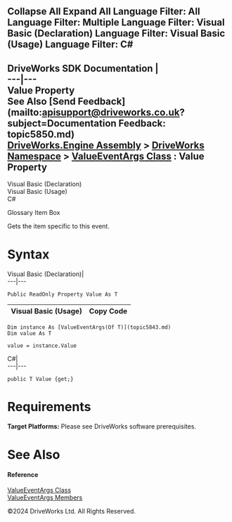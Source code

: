        

 Collapse All Expand All  Language Filter: All  Language Filter: Multiple  Language Filter: Visual Basic (Declaration) Language Filter: Visual Basic (Usage) Language Filter: C#  
---  
DriveWorks SDK Documentation  |   
---|---  
Value Property   
See Also [Send Feedback](mailto:apisupport@driveworks.co.uk?subject=Documentation Feedback: topic5850.md)  
[DriveWorks.Engine Assembly](topic2156.md) > [DriveWorks Namespace](topic2159.md) > [ValueEventArgs<T> Class](topic5843.md) : Value Property  
---  
  
Visual Basic (Declaration)    
Visual Basic (Usage)    
C# 

Glossary Item Box

Gets the item specific to this event. 

# Syntax

Visual Basic (Declaration)|   
---|---  
      
    
    Public ReadOnly Property Value As T  
  
Visual Basic (Usage)| Copy Code  
---|---  
      
    
    Dim instance As [ValueEventArgs(Of T)](topic5843.md)
    Dim value As T
     
    value = instance.Value  
  
C#|   
---|---  
      
    
    public T Value {get;}  
  
# Requirements

**Target Platforms:** Please see DriveWorks software prerequisites.

# See Also

#### Reference

[ValueEventArgs<T> Class](topic5843.md)   
[ValueEventArgs<T> Members](topic5844.md)

©2024 DriveWorks Ltd. All Rights Reserved.
